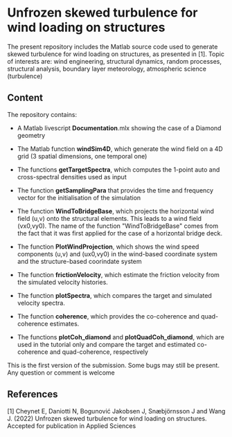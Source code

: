 # Unfrozen skewed turbulence for wind loading on structures
The present repository includes the Matlab source code used to generate skewed turbulence for wind loading on structures, as presented in  [1]. Topic of interests are: wind engineering, structural dynamics, random processes, structural analysis, boundary layer meteorology, atmospheric science (turbulence)

## Content

The repository contains:

-    A Matlab livescript **Documentation**.mlx showing the case of a Diamond geometry

-    The Matlab function **windSim4D**, which generate the wind field on a 4D grid (3 spatial dimensions, one temporal one)

-    The functions **getTargetSpectra**, which computes the 1-point auto and cross-spectral densities used as input

-    The function **getSamplingPara** that provides the time and frequency vector for the initialisation of the simulation

-   The function **WindToBridgeBase**, which projects the horizontal wind field (u,v) onto the structural elements. This leads to a wind field (vx0,vy0). The name of the function "WindToBridgeBase" comes from the fact that it was first applied for the case of a horizontal bridge deck.

-   The function **PlotWindProjection**, which shows the wind speed components (u,v) and (ux0,vy0) in the wind-based coordinate system and the structure-based coorindate system

-   The function **frictionVelocity**, which estimate the friction velocity from the simulated velocity histories.
 
-   The function **plotSpectra**, which compares the target and simulated velocity spectra.
 
-  The function **coherence**, which provides the co-coherence and quad-coherence estimates.
 
-   The functions **plotCoh_diamond** and **plotQuadCoh_diamond**, which are used in the tutorial only and compare the target and estimated co-coherence and quad-coherence, respectively

This is the first version of the submission. Some bugs may still be present. Any question or comment is welcome

## References

[1] Cheynet E, Daniotti N, Bogunović Jakobsen J, Snæbjörnsson J and Wang J. (2022) Unfrozen skewed turbulence for wind loading on structures. Accepted for publication in Applied Sciences
